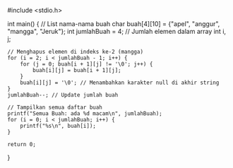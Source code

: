 #include <stdio.h>

int main() {
    // List nama-nama buah
    char buah[4][10] = {"apel", "anggur", "mangga", "Jeruk"};
    int jumlahBuah = 4; // Jumlah elemen dalam array
    int i, j;

    // Menghapus elemen di indeks ke-2 (mangga)
    for (i = 2; i < jumlahBuah - 1; i++) {
        for (j = 0; buah[i + 1][j] != '\0'; j++) {
            buah[i][j] = buah[i + 1][j];
        }
        buah[i][j] = '\0'; // Menambahkan karakter null di akhir string
    }
    jumlahBuah--; // Update jumlah buah

    // Tampilkan semua daftar buah
    printf("Semua Buah: ada %d macam\n", jumlahBuah);
    for (i = 0; i < jumlahBuah; i++) {
        printf("%s\n", buah[i]);
    }

    return 0;
}
